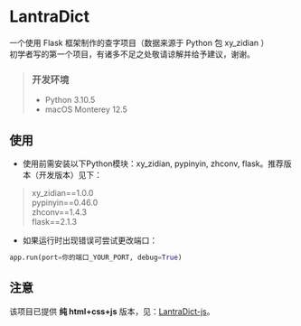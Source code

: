 # LantraDict
一个使用 Flask 框架制作的查字项目（数据来源于 Python 包 xy_zidian ）  
初学者写的第一个项目，有诸多不足之处敬请谅解并给予建议，谢谢。

> ### 开发环境
> - Python 3.10.5
> - macOS Monterey 12.5

## 使用
- 使用前需安装以下Python模块：xy_zidian, pypinyin, zhconv, flask。推荐版本（开发版本）见下：
> xy_zidian==1.0.0  
> pypinyin==0.46.0  
> zhconv==1.4.3  
> flask==2.1.3  

- 如果运行时出现错误可尝试更改端口：
~~~ Python
app.run(port=你的端口_YOUR_PORT, debug=True)
~~~

## 注意
该项目已提供 **纯 html+css+js** 版本，见：[LantraDict-js](https://github.com/JaxonMa/LantraDict-js)。
